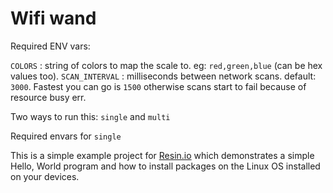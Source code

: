 # Wifi wand

Required ENV vars:

`COLORS` : string of colors to map the scale to. eg: `red,green,blue` (can be hex values too). 
`SCAN_INTERVAL` : milliseconds between network scans. default: `3000`. Fastest you can go is `1500` otherwise scans start to fail because of resource busy err.


Two ways to run this: `single` and `multi`

Required envars for `single`

This is a simple example project for [Resin.io](http://resin.io) which demonstrates a simple Hello, World program and how to install packages on the Linux OS installed on your devices.
